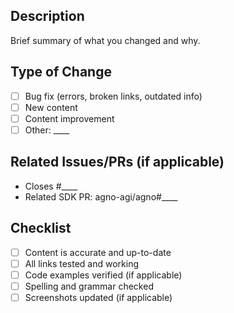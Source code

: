 ## Description
Brief summary of what you changed and why.

## Type of Change
- [ ] Bug fix (errors, broken links, outdated info)
- [ ] New content
- [ ] Content improvement
- [ ] Other: ____

## Related Issues/PRs (if applicable)
<!-- Link any related items -->
- Closes #____
- Related SDK PR: agno-agi/agno#____

## Checklist
- [ ] Content is accurate and up-to-date
- [ ] All links tested and working
- [ ] Code examples verified (if applicable)
- [ ] Spelling and grammar checked
- [ ] Screenshots updated (if applicable)
